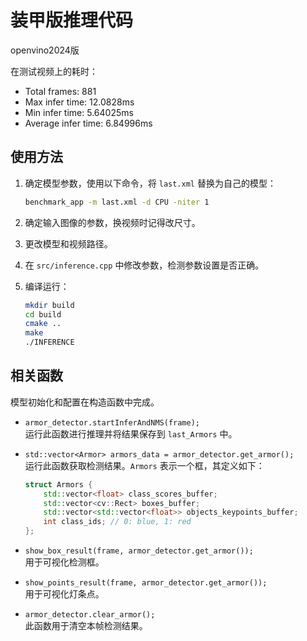 # 装甲版推理代码

openvino2024版

在测试视频上的耗时：
- Total frames: 881
- Max infer time: 12.0828ms
- Min infer time: 5.64025ms
- Average infer time: 6.84996ms

## 使用方法

1. 确定模型参数，使用以下命令，将 `last.xml` 替换为自己的模型：
    ```sh
    benchmark_app -m last.xml -d CPU -niter 1
    ```

2. 确定输入图像的参数，换视频时记得改尺寸。

3. 更改模型和视频路径。

4. 在 `src/inference.cpp` 中修改参数，检测参数设置是否正确。

5. 编译运行：
    ```sh
    mkdir build
    cd build
    cmake ..
    make
    ./INFERENCE
    ```

## 相关函数

模型初始化和配置在构造函数中完成。

- `armor_detector.startInferAndNMS(frame);`  
  运行此函数进行推理并将结果保存到 `last_Armors` 中。

- `std::vector<Armor> armors_data = armor_detector.get_armor();`  
  运行此函数获取检测结果。`Armors` 表示一个框，其定义如下：
    
    ```cpp
    struct Armors {
        std::vector<float> class_scores_buffer;
        std::vector<cv::Rect> boxes_buffer;
        std::vector<std::vector<float>> objects_keypoints_buffer;
        int class_ids; // 0: blue, 1: red
    };
    ```

- `show_box_result(frame, armor_detector.get_armor());`  
  用于可视化检测框。

- `show_points_result(frame, armor_detector.get_armor());`  
  用于可视化灯条点。

- `armor_detector.clear_armor();`  
  此函数用于清空本帧检测结果。


